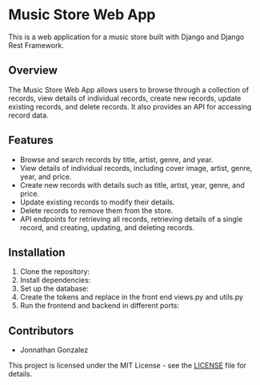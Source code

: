 # Music Store Web App

This is a web application for a music store built with Django and Django Rest Framework.

## Overview

The Music Store Web App allows users to browse through a collection of records, view details of individual records, create new records, update existing records, and delete records. It also provides an API for accessing record data.

## Features

- Browse and search records by title, artist, genre, and year.
- View details of individual records, including cover image, artist, genre, year, and price.
- Create new records with details such as title, artist, year, genre, and price.
- Update existing records to modify their details.
- Delete records to remove them from the store.
- API endpoints for retrieving all records, retrieving details of a single record, and creating, updating, and deleting records.

## Installation

1. Clone the repository:
2. Install dependencies:
3. Set up the database:
4. Create the tokens and replace in the front end views.py and utils.py
5. Run the frontend and backend in different ports:

## Contributors

- Jonnathan Gonzalez

This project is licensed under the MIT License - see the [LICENSE](LICENSE) file for details.
